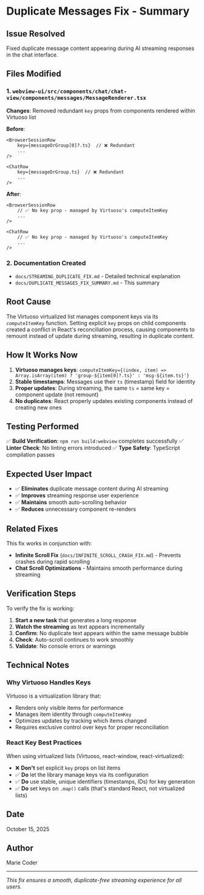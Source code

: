 # Duplicate Messages Fix - Summary

## Issue Resolved
Fixed duplicate message content appearing during AI streaming responses in the chat interface.

## Files Modified

### 1. `webview-ui/src/components/chat/chat-view/components/messages/MessageRenderer.tsx`
**Changes**: Removed redundant `key` props from components rendered within Virtuoso list

**Before**:
```tsx
<BrowserSessionRow
    key={messageOrGroup[0]?.ts}  // ❌ Redundant
    ...
/>

<ChatRow
    key={messageOrGroup.ts}  // ❌ Redundant
    ...
/>
```

**After**:
```tsx
<BrowserSessionRow
    // ✅ No key prop - managed by Virtuoso's computeItemKey
    ...
/>

<ChatRow
    // ✅ No key prop - managed by Virtuoso's computeItemKey
    ...
/>
```

### 2. Documentation Created
- `docs/STREAMING_DUPLICATE_FIX.md` - Detailed technical explanation
- `docs/DUPLICATE_MESSAGES_FIX_SUMMARY.md` - This summary

## Root Cause
The Virtuoso virtualized list manages component keys via its `computeItemKey` function. Setting explicit `key` props on child components created a conflict in React's reconciliation process, causing components to remount instead of update during streaming, resulting in duplicate content.

## How It Works Now

1. **Virtuoso manages keys**: `computeItemKey={(index, item) => Array.isArray(item) ? 'group-${item[0]?.ts}' : 'msg-${item.ts}'}`
2. **Stable timestamps**: Messages use their `ts` (timestamp) field for identity
3. **Proper updates**: During streaming, the same `ts` = same key = component update (not remount)
4. **No duplicates**: React properly updates existing components instead of creating new ones

## Testing Performed

✅ **Build Verification**: `npm run build:webview` completes successfully
✅ **Linter Check**: No linting errors introduced
✅ **Type Safety**: TypeScript compilation passes

## Expected User Impact

- ✅ **Eliminates** duplicate message content during AI streaming
- ✅ **Improves** streaming response user experience
- ✅ **Maintains** smooth auto-scrolling behavior
- ✅ **Reduces** unnecessary component re-renders

## Related Fixes

This fix works in conjunction with:
- **Infinite Scroll Fix** (`docs/INFINITE_SCROLL_CRASH_FIX.md`) - Prevents crashes during rapid scrolling
- **Chat Scroll Optimizations** - Maintains smooth performance during streaming

## Verification Steps

To verify the fix is working:

1. **Start a new task** that generates a long response
2. **Watch the streaming** as text appears incrementally
3. **Confirm**: No duplicate text appears within the same message bubble
4. **Check**: Auto-scroll continues to work smoothly
5. **Validate**: No console errors or warnings

## Technical Notes

### Why Virtuoso Handles Keys
Virtuoso is a virtualization library that:
- Renders only visible items for performance
- Manages item identity through `computeItemKey`
- Optimizes updates by tracking which items changed
- Requires exclusive control over keys for proper reconciliation

### React Key Best Practices
When using virtualized lists (Virtuoso, react-window, react-virtualized):
- ❌ **Don't** set explicit `key` props on list items
- ✅ **Do** let the library manage keys via its configuration
- ✅ **Do** use stable, unique identifiers (timestamps, IDs) for key generation
- ✅ **Do** set keys on `.map()` calls (that's standard React, not virtualized lists)

## Date
October 15, 2025

## Author
Marie Coder

---

*This fix ensures a smooth, duplicate-free streaming experience for all users.*

